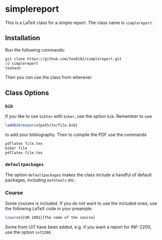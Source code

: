 # simplereport

This is a LaTeX class for a simple report.
The class name is `simplereport`.

## Installation

Run the following commands:

```bash
git clone https://github.com/teo8192/simplereport.git
cd simplereport
texhash
```

Then you can use the class from wherever.

## Class Options

### `bib`

If you like to use `bibtex` with `biber`, use the option `bib`.
Remember to use 

```latex
\addbibresource{path/to/file.bib}
```
to add your bibliography.
Then to compile the PDF use the commands
```bash
pdflatex file.tex
biber file
pdflatex file.tex
```

### `defaultpackages`

The option `defaultpackages` makes the class include a handful of default packages, including `mathtools` etc.

### Course

Some courses is included.
If you do not want to use the included ones, use the following LaTeX code in your preample:
```latex
\course{CUR-1001}{The name of the course}
```
Some from UiT have been added, e.g. if you want a report for INF-2200, use the option `inf2200`.
